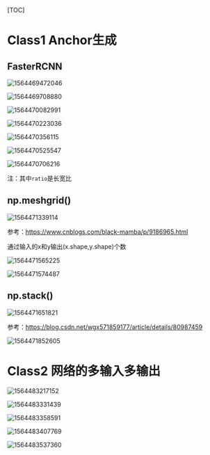 [TOC]

# Class1 Anchor生成

## FasterRCNN 

![1564469472046](FasterRCNN.assets/1564469472046.png)

![1564469708880](FasterRCNN.assets/1564469708880.png)

![1564470082991](FasterRCNN.assets/1564470082991.png)

![1564470223036](FasterRCNN.assets/1564470223036.png)

![1564470356115](FasterRCNN.assets/1564470356115.png)

![1564470525547](FasterRCNN.assets/1564470525547.png)

![1564470706216](FasterRCNN.assets/1564470706216.png)

注：其中`ratio`是长宽比



## np.meshgrid()

![1564471339114](FasterRCNN.assets/1564471339114.png)

参考：https://www.cnblogs.com/black-mamba/p/9186965.html

通过输入的x和y输出(x.shape,y.shape)个数

![1564471565225](FasterRCNN.assets/1564471565225.png)

![1564471574487](FasterRCNN.assets/1564471574487.png)





## np.stack()

![1564471651821](FasterRCNN.assets/1564471651821.png)

参考：https://blog.csdn.net/wgx571859177/article/details/80987459

![1564471852605](FasterRCNN.assets/1564471852605.png)



# Class2 网络的多输入多输出

![1564483217152](FasterRCNN.assets/1564483217152.png)

![1564483331439](FasterRCNN.assets/1564483331439.png)

![1564483358591](FasterRCNN.assets/1564483358591.png)

![1564483407769](FasterRCNN.assets/1564483407769.png)

![1564483537360](FasterRCNN.assets/1564483537360.png)